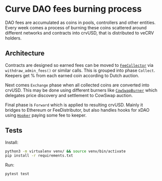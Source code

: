 # Curve DAO fees burning process
DAO fees are accumulated as coins in pools, controllers and other entities.
Every week comes a process of burning these coins scattered around different networks and contracts into crvUSD,
that is distributed to veCRV holders.

## Architecture
Contracts are designed so earned fees can be moved to [`FeeCollector`](contracts/FeeCollector.vy)
via `withdraw_admin_fees()` or similar calls.
This is grouped into phase `Collect`.
Keepers get % from each earned coin according to Dutch auction.

Next comes `Exchange` phase when all collected coins are converted into crvUSD.
This may be done using different burners like [`CowSwapBurner`](contracts/burners/CowSwapBurner.vy)
which delegates price discovery and settlement to CowSwap auction.

Final phase is `Forward` which is applied to resulting crvUSD.
Mainly it bridges to Ethereum or FeeDistributor,
but also handles hooks for xDAO using [`Hooker`](contracts/Hooker.vy) paying some fee to keeper.

## Tests
Install:
```bash
python3 -m virtualenv venv/ && source venv/bin/activate
pip install -r requirements.txt
```

Run:
```bash
pytest test
```

